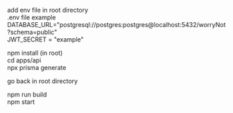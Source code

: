 add env file in root directory  
.env file example  
DATABASE_URL="postgresql://postgres:postgres@localhost:5432/worryNot?schema=public"  
JWT_SECRET = "example"

npm install (in root)  
cd apps/api  
npx prisma generate

go back in root directory

npm run build  
npm start
